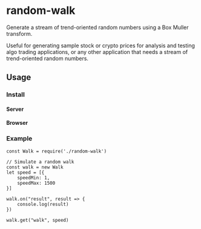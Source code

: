 # random-walk
Generate a stream of trend-oriented random numbers using a Box Muller transform. 

Useful for generating sample stock or crypto prices for analysis and testing algo trading applications, or any other application that needs a stream of trend-oriented random numbers.

## Usage
### Install
#### Server
#### Browser
### Example
```
const Walk = require('./random-walk')

// Simulate a random walk
const walk = new Walk
let speed = [{
    speedMin: 1,
    speedMax: 1500
}]

walk.on("result", result => {
    console.log(result)
})

walk.get("walk", speed)
```